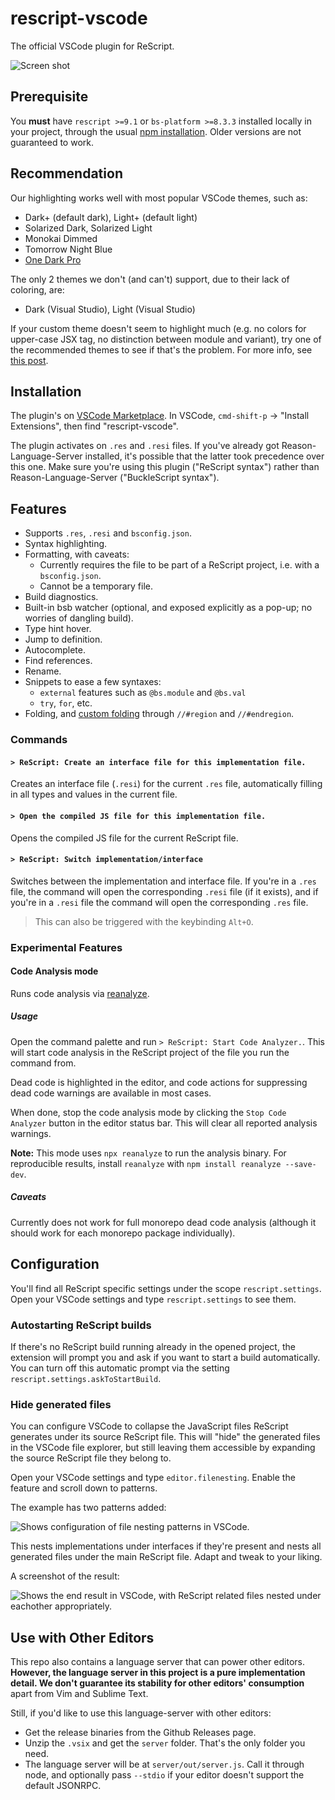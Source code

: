 # rescript-vscode

The official VSCode plugin for ReScript.

![Screen shot](https://user-images.githubusercontent.com/1909539/101266821-790b1400-3707-11eb-8e9f-fb7e36e660e6.gif)

## Prerequisite

You **must** have `rescript >=9.1` or `bs-platform >=8.3.3` installed locally in your project, through the usual [npm installation](https://rescript-lang.org/docs/manual/latest/installation#integrate-into-existing-js-project). Older versions are not guaranteed to work.

## Recommendation

Our highlighting works well with most popular VSCode themes, such as:

- Dark+ (default dark), Light+ (default light)
- Solarized Dark, Solarized Light
- Monokai Dimmed
- Tomorrow Night Blue
- [One Dark Pro](https://marketplace.visualstudio.com/items?itemName=zhuangtongfa.Material-theme)

The only 2 themes we don't (and can't) support, due to their lack of coloring, are:

- Dark (Visual Studio), Light (Visual Studio)

If your custom theme doesn't seem to highlight much (e.g. no colors for upper-case JSX tag, no distinction between module and variant), try one of the recommended themes to see if that's the problem. For more info, see [this post](https://github.com/rescript-lang/rescript-vscode/pull/8#issuecomment-764469070).

## Installation

The plugin's on [VSCode Marketplace](https://marketplace.visualstudio.com/items?itemName=chenglou92.rescript-vscode). In VSCode, `cmd-shift-p` -> "Install Extensions", then find "rescript-vscode".

The plugin activates on `.res` and `.resi` files. If you've already got Reason-Language-Server installed, it's possible that the latter took precedence over this one. Make sure you're using this plugin ("ReScript syntax") rather than Reason-Language-Server ("BuckleScript syntax").

## Features

- Supports `.res`, `.resi` and `bsconfig.json`.
- Syntax highlighting.
- Formatting, with caveats:
  - Currently requires the file to be part of a ReScript project, i.e. with a `bsconfig.json`.
  - Cannot be a temporary file.
- Build diagnostics.
- Built-in bsb watcher (optional, and exposed explicitly as a pop-up; no worries of dangling build).
- Type hint hover.
- Jump to definition.
- Autocomplete.
- Find references.
- Rename.
- Snippets to ease a few syntaxes:
  - `external` features such as `@bs.module` and `@bs.val`
  - `try`, `for`, etc.
- Folding, and [custom folding](https://code.visualstudio.com/docs/editor/codebasics#_folding) through `//#region` and `//#endregion`.

### Commands

#### `> ReScript: Create an interface file for this implementation file.`

Creates an interface file (`.resi`) for the current `.res` file, automatically filling in all types and values in the current file.

#### `> Open the compiled JS file for this implementation file.`

Opens the compiled JS file for the current ReScript file.

#### `> ReScript: Switch implementation/interface`

Switches between the implementation and interface file. If you're in a `.res` file, the command will open the corresponding `.resi` file (if it exists), and if you're in a `.resi` file the command will open the corresponding `.res` file.

> This can also be triggered with the keybinding `Alt+O`.

### Experimental Features

#### Code Analysis mode

Runs code analysis via [reanalyze](https://github.com/rescript-association/reanalyze).

##### Usage

Open the command palette and run `> ReScript: Start Code Analyzer.`. This will start code analysis in the ReScript project of the file you run the command from.

Dead code is highlighted in the editor, and code actions for suppressing dead code warnings are available in most cases.

When done, stop the code analysis mode by clicking the `Stop Code Analyzer` button in the editor status bar. This will clear all reported analysis warnings.

**Note:** This mode uses `npx reanalyze` to run the analysis binary. For reproducible results, install `reanalyze` with `npm install reanalyze --save-dev`.

##### Caveats

Currently does not work for full monorepo dead code analysis (although it should work for each monorepo package individually).

## Configuration

You'll find all ReScript specific settings under the scope `rescript.settings`. Open your VSCode settings and type `rescript.settings` to see them.

### Autostarting ReScript builds

If there's no ReScript build running already in the opened project, the extension will prompt you and ask if you want to start a build automatically. You can turn off this automatic prompt via the setting `rescript.settings.askToStartBuild`.

### Hide generated files

You can configure VSCode to collapse the JavaScript files ReScript generates under its source ReScript file. This will "hide" the generated files in the VSCode file explorer, but still leaving them accessible by expanding the source ReScript file they belong to.

Open your VSCode settings and type `editor.filenesting`. Enable the feature and scroll down to patterns.

The example has two patterns added:

![Shows configuration of file nesting patterns in VSCode.](https://user-images.githubusercontent.com/1457626/168123605-43ef53cf-f371-4f38-b488-d3cd081879de.png)

This nests implementations under interfaces if they're present and nests all generated files under the main ReScript file. Adapt and tweak to your liking.

A screenshot of the result:

![Shows the end result in VSCode, with ReScript related files nested under eachother appropriately.](https://user-images.githubusercontent.com/1457626/168123647-400e2f09-31e3-45a2-b74b-190c7c207446.png)

## Use with Other Editors

This repo also contains a language server that can power other editors. **However, the language server in this project is a pure implementation detail. We don't guarantee its stability for other editors' consumption** apart from Vim and Sublime Text.

Still, if you'd like to use this language-server with other editors:

- Get the release binaries from the Github Releases page.
- Unzip the `.vsix` and get the `server` folder. That's the only folder you need.
- The language server will be at `server/out/server.js`. Call it through node, and optionally pass `--stdio` if your editor doesn't support the default JSONRPC.
